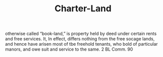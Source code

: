---
title: Charter-Land
letter: C
permalink: "/definitions/bld-charter-land.html"
body: otherwise called “book-land,” is property held by deed under certain rents and
  free services. It, In effect, differs nothing from the free socage lands, and hence
  have arisen most of tbe freehold tenants, who bold of particular manors, and owe
  suit and service to the same. 2 BL Comm. 90
published_at: '2018-07-07'
source: Black's Law Dictionary 2nd Ed (1910)
layout: post
---